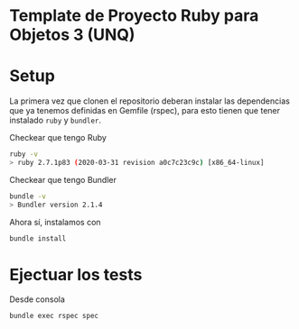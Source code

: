 # Template de Proyecto Ruby para Objetos 3 (UNQ)


# Setup

La primera vez que clonen el repositorio deberan instalar las dependencias que ya tenemos definidas en Gemfile (rspec), para esto tienen que tener instalado `ruby` y `bundler`.

Checkear que tengo Ruby

```bash
ruby -v
> ruby 2.7.1p83 (2020-03-31 revision a0c7c23c9c) [x86_64-linux]
```

Checkear que tengo Bundler

```bash
bundle -v
> Bundler version 2.1.4
```

Ahora sí, instalamos con

```bash
bundle install
```

# Ejectuar los tests

Desde consola

```bash
bundle exec rspec spec
```

